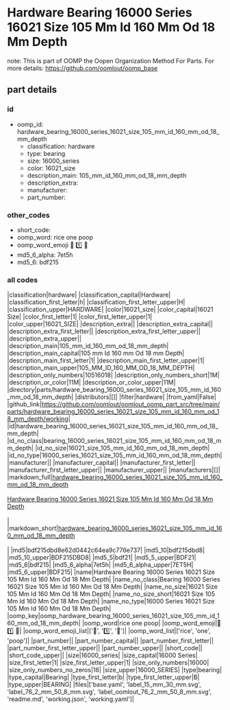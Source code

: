 # Hardware Bearing 16000 Series 16021 Size 105 Mm Id 160 Mm Od 18 Mm Depth  

note: This is part of OOMP the Oopen Organization Method For Parts. For more details: https://github.com/oomlout/oomp_base

##  part details





### id
* oomp_id: hardware_bearing_16000_series_16021_size_105_mm_id_160_mm_od_18_mm_depth
  * classification: hardware
  * type: bearing
  * size: 16000_series
  * color: 16021_size
  * description_main: 105_mm_id_160_mm_od_18_mm_depth
  * description_extra: 
  * manufacturer: 
  * part_number: 

### other_codes
* short_code: 
* oomp_word: rice one poop
* oomp_word_emoji :rice: :one: :poop:
* md5_6_alpha: 7et5h
* md5_6: bdf215

### all codes 
|classification|hardware|
|classification_capital|Hardware|
|classification_first_letter|h|
|classification_first_letter_upper|H|
|classification_upper|HARDWARE|
|color|16021_size|
|color_capital|16021 Size|
|color_first_letter|1|
|color_first_letter_upper|1|
|color_upper|16021_SIZE|
|description_extra||
|description_extra_capital||
|description_extra_first_letter||
|description_extra_first_letter_upper||
|description_extra_upper||
|description_main|105_mm_id_160_mm_od_18_mm_depth|
|description_main_capital|105 mm Id 160 mm Od 18 mm Depth|
|description_main_first_letter|1|
|description_main_first_letter_upper|1|
|description_main_upper|105_MM_ID_160_MM_OD_18_MM_DEPTH|
|description_only_numbers|10516018|
|description_only_numbers_short|1M|
|description_or_color|11M|
|description_or_color_upper|11M|
|directory|parts/hardware_bearing_16000_series_16021_size_105_mm_id_160_mm_od_18_mm_depth|
|distributors|[]|
|filter|hardware|
|from_yaml|False|
|github_link|https://github.com/oomlout/oomlout_oomp_part_src/tree/main/parts/hardware_bearing_16000_series_16021_size_105_mm_id_160_mm_od_18_mm_depth/working|
|id|hardware_bearing_16000_series_16021_size_105_mm_id_160_mm_od_18_mm_depth|
|id_no_class|bearing_16000_series_16021_size_105_mm_id_160_mm_od_18_mm_depth|
|id_no_size|16021_size_105_mm_id_160_mm_od_18_mm_depth|
|id_no_type|16000_series_16021_size_105_mm_id_160_mm_od_18_mm_depth|
|manufacturer||
|manufacturer_capital||
|manufacturer_first_letter||
|manufacturer_first_letter_upper||
|manufacturer_upper||
|manufacturers|[]|
|markdown_full|[hardware_bearing_16000_series_16021_size_105_mm_id_160_mm_od_18_mm_depth](https://github.com/oomlout/oomlout_oomp_part_src/tree/main/parts/hardware_bearing_16000_series_16021_size_105_mm_id_160_mm_od_18_mm_depth/working)<br>[](https://github.com/oomlout/oomlout_oomp_part_src/tree/main/parts/hardware_bearing_16000_series_16021_size_105_mm_id_160_mm_od_18_mm_depth/working)<br>[Hardware Bearing 16000 Series 16021 Size 105 Mm Id 160 Mm Od 18 Mm Depth](https://github.com/oomlout/oomlout_oomp_part_src/tree/main/parts/hardware_bearing_16000_series_16021_size_105_mm_id_160_mm_od_18_mm_depth/working)<br><br>|
|markdown_short|[hardware_bearing_16000_series_16021_size_105_mm_id_160_mm_od_18_mm_depth](https://github.com/oomlout/oomlout_oomp_part_src/tree/main/parts/hardware_bearing_16000_series_16021_size_105_mm_id_160_mm_od_18_mm_depth/working)<br><br>|
|md5|bdf215dbd8e62d0442c64ea9c776e737|
|md5_10|bdf215dbd8|
|md5_10_upper|BDF215DBD8|
|md5_5|bdf21|
|md5_5_upper|BDF21|
|md5_6|bdf215|
|md5_6_alpha|7et5h|
|md5_6_alpha_upper|7ET5H|
|md5_6_upper|BDF215|
|name|Hardware Bearing 16000 Series 16021 Size 105 Mm Id 160 Mm Od 18 Mm Depth|
|name_no_class|Bearing 16000 Series 16021 Size 105 Mm Id 160 Mm Od 18 Mm Depth|
|name_no_size|16021 Size 105 Mm Id 160 Mm Od 18 Mm Depth|
|name_no_size_short|16021 Size 105 Mm Id 160 Mm Od 18 Mm Depth|
|name_no_type|16000 Series 16021 Size 105 Mm Id 160 Mm Od 18 Mm Depth|
|oomp_key|oomp_hardware_bearing_16000_series_16021_size_105_mm_id_160_mm_od_18_mm_depth|
|oomp_word|rice one poop|
|oomp_word_emoji|:rice: :one: :poop:|
|oomp_word_emoji_list|[':rice:', ':one:', ':poop:']|
|oomp_word_list|['rice', 'one', 'poop']|
|part_number||
|part_number_capital||
|part_number_first_letter||
|part_number_first_letter_upper||
|part_number_upper||
|short_code||
|short_code_upper||
|size|16000_series|
|size_capital|16000 Series|
|size_first_letter|1|
|size_first_letter_upper|1|
|size_only_numbers|16000|
|size_only_numbers_no_zeros|16|
|size_upper|16000_SERIES|
|type|bearing|
|type_capital|Bearing|
|type_first_letter|b|
|type_first_letter_upper|B|
|type_upper|BEARING|
|files|['base.yaml', 'label_15_mm_30_mm.svg', 'label_76_2_mm_50_8_mm.svg', 'label_oomlout_76_2_mm_50_8_mm.svg', 'readme.md', 'working.json', 'working.yaml']|
